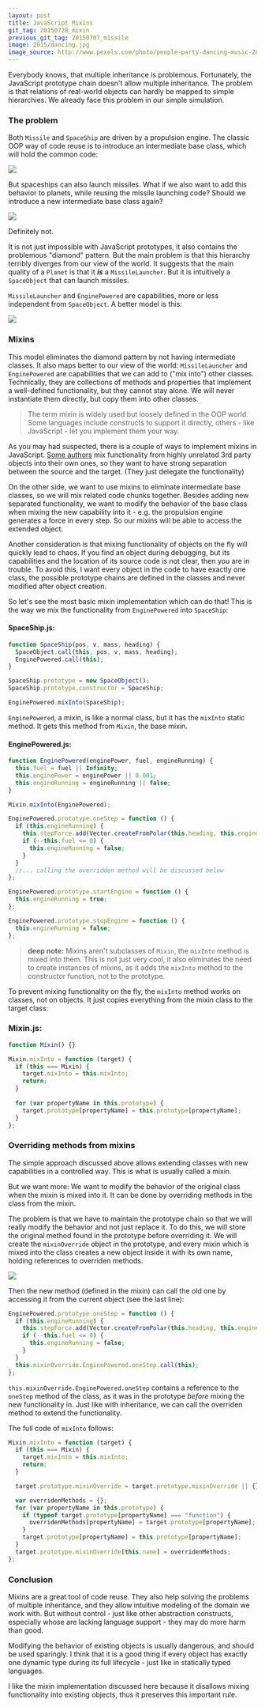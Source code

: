 ```yaml
---
layout: post
title: JavaScript Mixins
git_tag: 20150728_mixin
previous_git_tag: 20150707_missile
image: 2015/dancing.jpg
image_source: http://www.pexels.com/photo/people-party-dancing-music-2850/
---
```


Everybody knows, that multiple inheritance is problemous. Fortunately, the JavaScript prototype chain doesn't allow multiple inheritance. The problem is that relations of real-world objects can hardly be mapped to simple hierarchies. We already face this problem in our simple simulation.

### The problem

Both `Missile` and `SpaceShip` are driven by a propulsion engine. The classic OOP way of code reuse is to introduce an intermediate base class, which will hold the common code:

![](../../../assets/article_images/2015/enginepowered.svg)

But spaceships can also launch missiles. What if we also want to add this behavior to planets, while reusing the missile launching code? Should we introduce a new intermediate base class again?

![](../../../assets/article_images/2015/missilelauncher.svg)

Definitely not.

It is not just impossible with JavaScript prototypes, it also contains the problemous "diamond" pattern. But the main problem is that this hierarchy terribly diverges from our view of the world. It suggests that the main quality of a `Planet` is that it ***is*** a `MissileLauncher`. But it is intuitively a `SpaceObject` that can launch missiles.

`MissileLauncher` and `EnginePowered` are capabilities, more or less independent from `SpaceObject`. A better model is this:

![](../../../assets/article_images/2015/mixins.svg)

### Mixins

This model eliminates the diamond pattern by not having intermediate classes. It also maps better to our view of the world: `MissileLauncher` and `EnginePowered` are capabilities that we can add to ("mix into") other classes. Technically, they are collections of methods and properties that implement a well-defined functionality, but they cannot stay alone. We will never instantiate them directly, but copy them into other classes.

> The term mixin is widely used but loosely defined in the OOP world. Some languages include constructs to support it directly, others - like JavaScript - let you implement them your way.

As you may had suspected, there is a couple of ways to implement mixins in JavaScript. [Some authors](https://lostechies.com/derickbailey/2012/10/07/javascript-mixins-beyond-simple-object-extension/) mix functionality from highly unrelated 3rd party objects into their own ones, so they want to have strong separation between the source and the target. (They just delegate the functionality)

On the other side, we want to use mixins to eliminate intermediate base classes, so we will mix related code chunks together. Besides adding new separated functionality, we want to modify the behavior of the base class when mixing the new capability into it - e.g. the propulsion engine generates a force in every step. So our mixins will be able to access the extended object.

Another consideration is that mixing functionality of objects on the fly will quickly lead to chaos. If you find an object during debugging, but its capabilities and the location of its source code is not clear, then you are in trouble. To avoid this, I want every object in the code to have exactly one class, the possible prototype chains are defined in the classes and never modified after object creation.

So let's see the most basic mixin implementation which can do that! This is the way we mix the functionality from `EnginePowered` into `SpaceShip`:

#### SpaceShip.js:

```javascript
function SpaceShip(pos, v, mass, heading) {
  SpaceObject.call(this, pos, v, mass, heading);
  EnginePowered.call(this);
}

SpaceShip.prototype = new SpaceObject();
SpaceShip.prototype.constructor = SpaceShip;

EnginePowered.mixInto(SpaceShip);
```

`EnginePowered`, a mixin, is like a normal class, but it has the `mixInto` static method. It gets this method from `Mixin`, the base mixin.

#### EnginePowered.js:

```javascript
function EnginePowered(enginePower, fuel, engineRunning) {
  this.fuel = fuel || Infinity;
  this.enginePower = enginePower || 0.001;
  this.engineRunning = engineRunning || false;
}

Mixin.mixInto(EnginePowered); 

EnginePowered.prototype.oneStep = function () {
  if (this.engineRunning) {
    this.stepForce.add(Vector.createFromPolar(this.heading, this.enginePower));
    if (--this.fuel <= 0) {
      this.engineRunning = false;
    }
  }
  //... calling the overridden method will be discussed below
};

EnginePowered.prototype.startEngine = function () {
  this.engineRunning = true;
};

EnginePowered.prototype.stopEngine = function () {
  this.engineRunning = false;
};
```

> **deep note:** Mixins aren't subclasses of `Mixin`, the `mixInto` method is mixed into them. This is not just very cool, it also eliminates the need to create instances of mixins, as it adds the `mixInto` method to the constructor function, not to the prototype.

To prevent mixing functionality on the fly, the `mixInto` method works on classes, not on objects. It just copies everything from the mixin class to the target class:


### Mixin.js:

```javascript
function Mixin() {}

Mixin.mixInto = function (target) {
  if (this === Mixin) {
    target.mixInto = this.mixInto;
    return;
  }
    
  for (var propertyName in this.prototype) {
    target.prototype[propertyName] = this.prototype[propertyName];
  }
};
```

### Overriding methods from mixins

The simple approach discussed above allows extending classes with new capabilities in a controlled way. This is what is usually called a mixin.

But we want more: We want to modify the behavior of the original class when the mixin is mixed into it. It can be done by overriding methods in the class from the mixin.

The problem is that we have to maintain the prototype chain so that we will really modify the behavior and not just replace it. To do this, we will store the original method found in the prototype before overriding it. We will create the `mixinOverride` object in the prototype, and every mixin which is mixed into the class creates a new object inside it with its own name, holding references to overriden methods.

![](../../../assets/article_images/2015/mixinoverride.png)

Then the new method (defined in the mixin) can call the old one by accessing it from the current object (see the last line):

```javascript
EnginePowered.prototype.oneStep = function () {
  if (this.engineRunning) {
    this.stepForce.add(Vector.createFromPolar(this.heading, this.enginePower));
    if (--this.fuel <= 0) {
      this.engineRunning = false;
    }
  }
  this.mixinOverride.EnginePowered.oneStep.call(this);
};
```

`this.mixinOverride.EnginePowered.oneStep` contains a reference to the `oneStep` method of the class, as it was in the prototype *before* mixing the new functionality in. Just like with inheritance, we can call the overriden method to extend the functionality.

The full code of `mixInto` follows:

```javascript
Mixin.mixInto = function (target) {
  if (this === Mixin) {
    target.mixInto = this.mixInto;
    return;
  }

  target.prototype.mixinOverride = target.prototype.mixinOverride || {};

  var overridenMethods = {};
  for (var propertyName in this.prototype) {
    if (typeof target.prototype[propertyName] === "function") {
      overridenMethods[propertyName] = target.prototype[propertyName];
    }
    target.prototype[propertyName] = this.prototype[propertyName];
  }
  target.prototype.mixinOverride[this.name] = overridenMethods;
};
```

### Conclusion

Mixins are a great tool of code reuse. They also help solving the problems of multiple inheritance, and they allow intuitive modeling of the domain we work with. But without control - just like other abstraction constructs, especially whose are lacking language support - they may do more harm than good.

Modifying the behavior of existing objects is usually dangerous, and should be used sparingly. I think that it is a good thing if every object has exactly one dynamic type during its full lifecycle - just like in statically typed languages.

I like the mixin implementation discussed here because it disallows mixing functionality into existing objects, thus it preserves this important rule.

